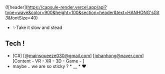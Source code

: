 
(![header](https://capsule-render.vercel.app/api?type=wave&color=900&height=100&section=header&text=HANHONG'sGit *3*&fontSize=40)

- ✨Take it slow and stead
## Tech !
- [C#] 
 [@mainsqueeze030@gmail.com]
[johanhong@naver.com]
[Content - VR - XR - 3D - Game - ]
- maybe .. we are so sticky ? * __ *   ♥



<!---
remainaloof/remainaloof is a ✨ special ✨ repository because its `README.md` (this file) appears on your GitHub profile.
You can click the Preview link to take a look at your changes.
--->

